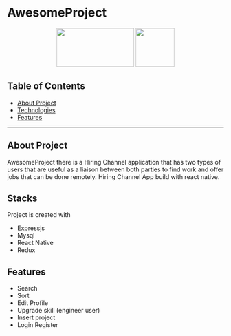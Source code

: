 # AwesomeProject


<p align="center">
    <img src="https://cdn.pixabay.com/photo/2015/04/23/17/41/node-js-736399_960_720.png" height="90px" width="180px">  
    <img src="https://raw.githubusercontent.com/kristerkari/react-native-svg-transformer/master/images/react-native-logo.png" height="90px">
</p>



## Table of Contents
- [About Project](#About-Project)
- [Technologies](#Stacks)
- [Features](#Features)
---

## About Project
AwesomeProject there is a Hiring Channel application that has two types of users that are useful as a liaison between both parties to find work and offer jobs that can be done remotely. Hiring Channel App build with react native.


## Stacks
Project is created with


* Expressjs
* Mysql
* React Native
* Redux


## Features

* Search
* Sort
* Edit Profile
* Upgrade skill (engineer user)
* Insert project
* Login Register



    



